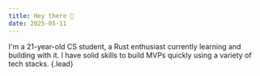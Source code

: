 ```yaml
---
title: Hey there 👋
date: 2025-05-11
---
```


I'm a 21-year-old CS student, a Rust enthusiast currently learning and building with it. I have solid skills to build MVPs quickly using a variety of tech stacks.
{.lead}